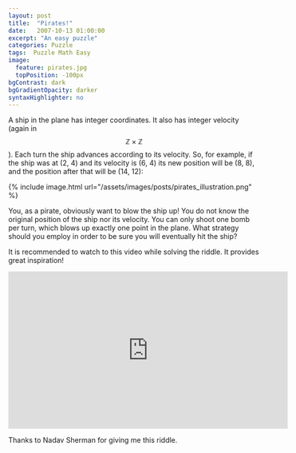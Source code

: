 ```yaml
---
layout: post
title:  "Pirates!"
date:   2007-10-13 01:00:00
excerpt: "An easy puzzle"
categories: Puzzle
tags:  Puzzle Math Easy
image:
  feature: pirates.jpg
  topPosition: -100px
bgContrast: dark
bgGradientOpacity: darker
syntaxHighlighter: no
---
```

A ship in the plane has integer coordinates. It also has integer velocity (again in $$\mathbb{Z} \times \mathbb{Z}$$). Each turn the ship advances according to its velocity. So, for example, if the ship was at (2, 4) and its velocity is (6, 4) its new position will be (8, 8), and the position after that will be (14, 12):

{% include image.html url="/assets/images/posts/pirates_illustration.png" %}

You, as a pirate, obviously want to blow the ship up! You do not know the original position of the ship nor its velocity. You can only shoot one bomb per turn, which blows up exactly one point in the plane. What strategy should you employ in order to be sure you will eventually hit the ship?

It is recommended to watch to this video while solving the riddle. It provides great inspiration!

<iframe width="560" height="315" src="https://www.youtube.com/embed/1rtiAQk3ojE" frameborder="0" allow="accelerometer; autoplay; encrypted-media; gyroscope; picture-in-picture" allowfullscreen></iframe>

Thanks to Nadav Sherman for giving me this riddle.